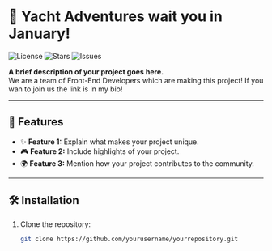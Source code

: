 # 🚀 Yacht Adventures wait you in January!

![License](https://img.shields.io/github/license/yourusername/YACHT-ADVENTURES)
![Stars](https://img.shields.io/github/stars/yourusername/YACHT-ADVENTURES)
![Issues](https://img.shields.io/github/issues/yourusername/YACHT-ADVENTURES)

**A brief description of your project goes here.**  
We are a team of Front-End Developers which are making this project! If you wan to join us the link is in my bio!

---

## 🌟 Features
- ✨ **Feature 1:** Explain what makes your project unique.
- 🎮 **Feature 2:** Include highlights of your project.
- 🌍 **Feature 3:** Mention how your project contributes to the community.

---

## 🛠️ Installation
1. Clone the repository:
   ```bash
   git clone https://github.com/yourusername/yourrepository.git
